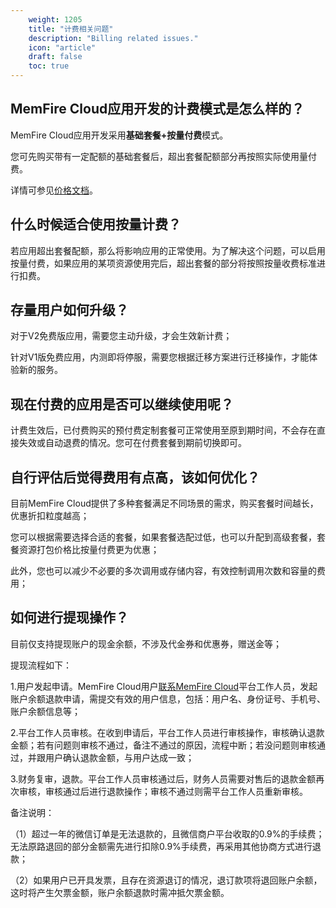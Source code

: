 ```yaml
---
    weight: 1205
    title: "计费相关问题"
    description: "Billing related issues."
    icon: "article"
    draft: false
    toc: true
---
```


## MemFire Cloud应用开发的计费模式是怎么样的？

MemFire Cloud应用开发采用**基础套餐+按量付费**模式。

您可先购买带有一定配额的基础套餐后，超出套餐配额部分再按照实际使用量付费。 

详情可参见[价格文档](/docs/app/purchase/price)。

## 什么时候适合使用按量计费？

若应用超出套餐配额，那么将影响应用的正常使用。为了解决这个问题，可以启用按量付费，如果应用的某项资源使用完后，超出套餐的部分将按照按量收费标准进行扣费。

## 存量用户如何升级？

对于V2免费版应用，需要您主动升级，才会生效新计费；

针对V1版免费应用，内测即将停服，需要您根据迁移方案进行迁移操作，才能体验新的服务。

## 现在付费的应用是否可以继续使用呢？

计费生效后，已付费购买的预付费定制套餐可正常使用至原到期时间，不会存在直接失效或自动退费的情况。您可在付费套餐到期前切换即可。

## 自行评估后觉得费用有点高，该如何优化？

目前MemFire Cloud提供了多种套餐满足不同场景的需求，购买套餐时间越长，优惠折扣粒度越高；

您可以根据需要选择合适的套餐，如果套餐选配过低，也可以升配到高级套餐，套餐资源打包价格比按量付费更为优惠；

此外，您也可以减少不必要的多次调用或存储内容，有效控制调用次数和容量的费用；

## 如何进行提现操作？

目前仅支持提现账户的现金余额，不涉及代金券和优惠券，赠送金等；

提现流程如下：

1.用户发起申请。MemFire Cloud用户[联系MemFire Cloud](/docs/contactus/)平台工作人员，发起账户余额退款申请，需提交有效的用户信息，包括：用户名、身份证号、手机号、账户余额信息等；

2.平台工作人员审核。在收到申请后，平台工作人员进行审核操作，审核确认退款金额；若有问题则审核不通过，备注不通过的原因，流程中断；若没问题则审核通过，并跟用户确认退款金额，与用户达成一致；

3.财务复审，退款。平台工作人员审核通过后，财务人员需要对售后的退款金额再次审核，审核通过后进行退款操作；审核不通过则需平台工作人员重新审核。

备注说明：

（1）超过一年的微信订单是无法退款的，且微信商户平台收取的0.9%的手续费；无法原路退回的部分金额需先进行扣除0.9%手续费，再采用其他协商方式进行退款；

（2）如果用户已开具发票，且存在资源退订的情况，退订款项将退回账户余额，这时将产生欠票金额，账户余额退款时需冲抵欠票金额。



